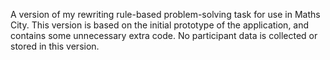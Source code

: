 A version of my rewriting rule-based problem-solving task for use in Maths City.
This version is based on the initial prototype of the application, and contains some unnecessary extra code.
No participant data is collected or stored in this version.